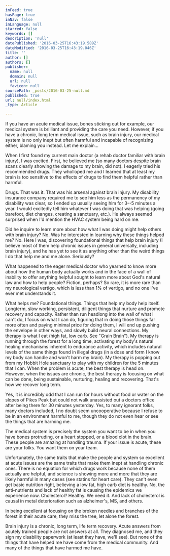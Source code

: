 ```yaml
---
inFeed: true
hasPage: true
inNav: false
inLanguage: null
starred: false
keywords: []
description: 'null'
datePublished: '2016-03-25T16:43:19.589Z'
dateModified: '2016-03-25T16:43:19.046Z'
title: ''
author: []
authors: []
publisher:
  name: null
  domain: null
  url: null
  favicon: null
sourcePath: _posts/2016-03-25-null.md
published: true
url: null/index.html
_type: Article

---
```

If you have an acute medical issue, bones sticking out for example, our medical system is brilliant and providing the care you need. However, if you have a chronic, long term medical issue, such as brain injury, our medical system is no only inept but often harmful and incapable of recognizing either, blaming you instead. Let me explain...

When I first found my current main doctor (a rehab doctor familiar with brain injury), I was excited. First, he believed me (so many doctors despite brain scans clearly showing the damage to my brain, did not). I eagerly tried his recommended drugs. They wholloped me and I learned that at least my brain is too sensitive to the effects of drugs to find them helpful rather than harmful.

Drugs. That was it. That was his arsenal against brain injury. My disability insurance company required me to see him less as the permanency of my disability was clear, so I ended up usually seeing him for 3--5 minutes a year. I would excitedly tell him whatever I was doing that was helping (going barefoot, diet changes, creating a sanctuary, etc.). He always seemed surprised when I'd mention the HVAC system being hard on me.

Did he inquire to learn more about how what I was doing might help others with brain injury? No. Was he interested in learning why these things helped me? No. Here I was, discovering foundational things that help brain injury (I believe most of them help chronic issues in general universally, including brain injury), and he has yet to see it as anything other than the weird things I do that help me and me alone. Seriously?

What happened to the eager medical doctor who yearned to know more about how the human body actually works and in the face of a wall of inability to offer anything helpful sought to learn more about God's natural law and how to help people? Fiction, perhaps? So rare, it is more rare than my neurological vertigo, which is less than 1% of vertigo, and no one I've ever met understands it.

What helps me? Foundational things. Things that help my body help itself. Longterm, slow working, persistent, diligent things that nurture and promote recovery and capacity. Rather than run headlong into the wall of what I can't do, I focus on what I can do, figuring that in doing those things far more often and paying minimal price for doing them, I will end up pushing the envelope in other ways, and slowly build neural connections. My therapy is what I eat (high fat, low carb. See "Grain Brain"). My therapy is running through the forest for a long time, activating my body's natural healing mechanisms inherent to endurance activity, which includes natural levels of the same things found in illegal drugs (in a dose and form I know my body can handle and won't harm my brain). My therapy is popping out from my Hobbit Hole sanctuary to play with my children for the 5 minutes that I can. When the problem is acute, the best therapy is head on. However, when the issues are chronic, the best therapy is focusing on what can be done, being sustainable, nurturing, healing and recovering. That's how we recover long term.

Yes, it is incredibly odd that I can run for hours without food or water on the slopes of Pikes Peak but could not walk unassisted out a doctors office after being there for 30 minutes yesterday. Yes, to many ignorant folks, many doctors included, I no doubt seem uncooperative because I refuse to be in an environment harmful to me, though they do not even hear or see the things that are harming me.

The medical system is precisely the system you want to be in when you have bones protruding, or a heart stopped, or a blood clot in the brain. These people are amazing at handling trauma. If your issue is acute, these are your folks. You want them on your team.

Unfortunately, the same traits that make the people and system so excellent at acute issues are the same traits that make them inept at handling chronic ones. There is no equation for which drugs work because none of them actually are helpful, and science is showing more and more that they are likely harmful in many cases (see statins for heart care). They can't even get basic nutrition right, believing a low fat, high carb diet is healthy. No, the anti-nutrients and lack of healthy fat is causing the epidemics we experience now. Cholesterol? Healthy. We need it. And lack of cholesterol is causal in metal deterioration such as alzheimer's, MS, and others.

In being excellent at focusing on the broken needles and branches of the forest in their acute care, they miss the tree, let alone the forest.

Brain injury is a chronic, long term, life term recovery. Acute answers from acutely trained people are not answers at all. They diagnosed me, and they sign my disability paperwork (at least they have, we'll see). But none of the things that have helped me have come from the medical community. And many of the things that have harmed me have.
